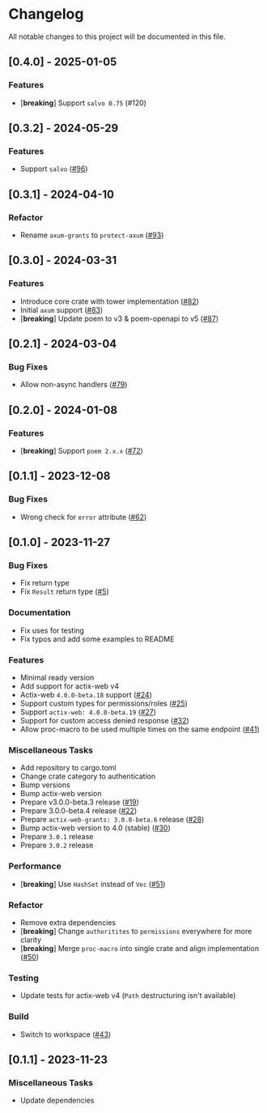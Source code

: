 # Changelog

All notable changes to this project will be documented in this file.

## [0.4.0] - 2025-01-05

### Features

- [**breaking**] Support `salvo 0.75` (#120)

<!-- generated by git-cliff -->
## [0.3.2] - 2024-05-29

### Features

- Support `salvo` ([#96](https://github.com/DDtKey/protect-endpoints/pull/96))

<!-- generated by git-cliff -->
## [0.3.1] - 2024-04-10

### Refactor

- Rename `axum-grants` to `protect-axum` ([#93](https://github.com/DDtKey/protect-endpoints/pull/93))

<!-- generated by git-cliff -->
## [0.3.0] - 2024-03-31

### Features

- Introduce core crate with tower implementation  ([#82](https://github.com/DDtKey/protect-endpoints/pull/82))
- Initial `axum` support ([#83](https://github.com/DDtKey/protect-endpoints/pull/83))
- [**breaking**] Update poem to v3 & poem-openapi to v5 ([#87](https://github.com/DDtKey/protect-endpoints/pull/87))

<!-- generated by git-cliff -->
## [0.2.1] - 2024-03-04

### Bug Fixes

- Allow non-async handlers ([#79](https://github.com/DDtKey/protect-endpoints/pull/79))

<!-- generated by git-cliff -->
## [0.2.0] - 2024-01-08

### Features

- [**breaking**] Support `poem 2.x.x` ([#72](https://github.com/DDtKey/protect-endpoints/pull/72))

<!-- generated by git-cliff -->
## [0.1.1] - 2023-12-08

### Bug Fixes

- Wrong check for `error` attribute ([#62](https://github.com/DDtKey/protect-endpoints/pull/62))

<!-- generated by git-cliff -->
## [0.1.0] - 2023-11-27

### Bug Fixes

- Fix return type
- Fix `Result` return type ([#5](https://github.com/DDtKey/actix-web-grants/pull/5))

### Documentation

- Fix uses for testing
- Fix typos and add some examples to README

### Features

- Minimal ready version
- Add support for actix-web v4
- Actix-web `4.0.0-beta.18` support ([#24](https://github.com/DDtKey/actix-web-grants/pull/24))
- Support custom types for permissions/roles ([#25](https://github.com/DDtKey/actix-web-grants/pull/25))
- Support `actix-web: 4.0.0-beta.19` ([#27](https://github.com/DDtKey/actix-web-grants/pull/27))
- Support for custom access denied response ([#32](https://github.com/DDtKey/actix-web-grants/pull/32))
- Allow proc-macro to be used multiple times on the same endpoint ([#41](https://github.com/DDtKey/actix-web-grants/pull/41))

### Miscellaneous Tasks

- Add repository to cargo.toml
- Change crate category to authentication
- Bump versions
- Bump actix-web version
- Prepare v3.0.0-beta.3 release ([#19](https://github.com/DDtKey/actix-web-grants/pull/19))
- Prepare 3.0.0-beta.4 release ([#22](https://github.com/DDtKey/actix-web-grants/pull/22))
- Prepare `actix-web-grants: 3.0.0-beta.6` release ([#28](https://github.com/DDtKey/actix-web-grants/pull/28))
- Bump actix-web version to 4.0 (stable) ([#30](https://github.com/DDtKey/actix-web-grants/pull/30))
- Prepare `3.0.1` release
- Prepare `3.0.2` release

### Performance

- [**breaking**] Use `HashSet` instead of `Vec` ([#51](https://github.com/DDtKey/actix-web-grants/pull/51))

### Refactor

- Remove extra dependencies
- [**breaking**] Change `authoritites` to `permissions` everywhere for more clarity
- [**breaking**] Merge `proc-macro` into single crate and align implementation ([#50](https://github.com/DDtKey/actix-web-grants/pull/50))

### Testing

- Update tests for actix-web v4 (`Path` destructuring isn't available)

### Build

- Switch to workspace ([#43](https://github.com/DDtKey/actix-web-grants/pull/43))

<!-- generated by git-cliff -->
## [0.1.1] - 2023-11-23

### Miscellaneous Tasks

- Update dependencies

<!-- generated by git-cliff -->
